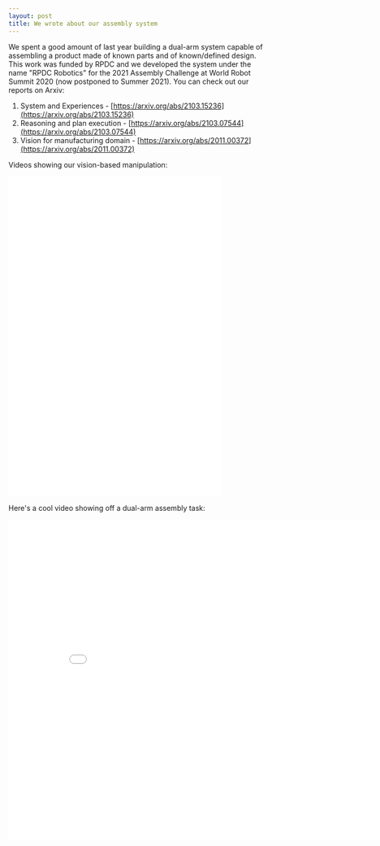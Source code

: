 ```yaml
---
layout: post
title: We wrote about our assembly system
---
```


We spent a good amount of last year building a dual-arm system capable of assembling a
product made of known parts and of known/defined design. This work was funded by RPDC 
and we developed the system under the name "RPDC Robotics" for the 2021 Assembly
Challenge at World Robot Summit 2020 (now postponed to Summer 2021). You can check out
our reports on Arxiv: 

1. System and Experiences - [https://arxiv.org/abs/2103.15236](https://arxiv.org/abs/2103.15236)
2. Reasoning and plan execution - [https://arxiv.org/abs/2103.07544](https://arxiv.org/abs/2103.07544)
3. Vision for manufacturing domain - [https://arxiv.org/abs/2011.00372](https://arxiv.org/abs/2011.00372)

Videos showing our vision-based manipulation:

<iframe width="420" height="315" src="/resources/videos/pulley_servoing.mp4" frameborder="0" allowfullscreen></iframe>
<iframe width="420" height="315" src="/resources/videos/shaft_servoing.mp4" frameborder="0" allowfullscreen></iframe> 


Here's a cool video showing off a dual-arm assembly task:
<iframe width="840" height="630" src="/resources/videos/8_x_speed_dual_assembly.mp4" frameborder="0" allowfullscreen></iframe>